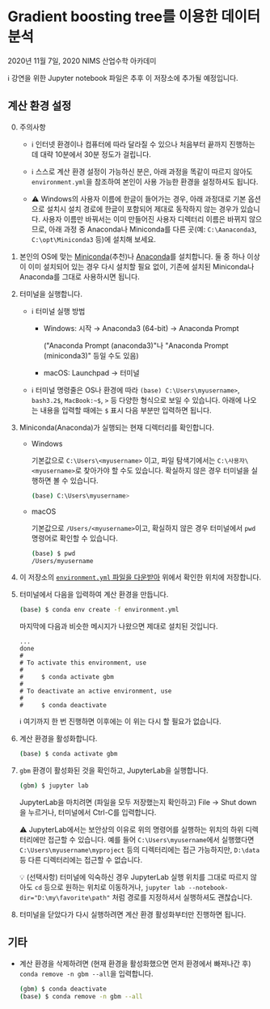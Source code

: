 # Gradient boosting tree를 이용한 데이터 분석

2020년 11월 7일, 2020 NIMS 산업수학 아카데미

ℹ️ 강연을 위한 Jupyter notebook 파일은 추후 이 저장소에 추가될 예정입니다.

## 계산 환경 설정

0. 주의사항

    - ℹ️ 인터넷 환경이나 컴퓨터에 따라 달라질 수 있으나 처음부터 끝까지 진행하는 데 대략 10분에서 30분 정도가 걸립니다.

    - ℹ️ 스스로 계산 환경 설정이 가능하신 분은, 아래 과정을 똑같이 따르지 않아도 `environment.yml`을 참조하여 본인이 사용 가능한 환경을 설정하셔도 됩니다.

    - ⚠️ Windows의 사용자 이름에 한글이 들어가는 경우, 아래 과정대로 기본 옵션으로 설치시 설치 경로에 한글이 포함되어 제대로 동작하지 않는 경우가 있습니다.
    사용자 이름만 바꿔서는 이미 만들어진 사용자 디렉터리 이름은 바뀌지 않으므로, 아래 과정 중 Anaconda나 Miniconda를 다른 곳(예: `C:\Aanaconda3`, `C:\opt\Miniconda3` 등)에 설치해 보세요.

1. 본인의 OS에 맞는 [Miniconda]\(추천)나 [Anaconda]를 설치합니다.
    둘 중 하나 이상이 이미 설치되어 있는 경우 다시 설치할 필요 없이, 기존에 설치된 Miniconda나 Anaconda를 그대로 사용하시면 됩니다.

2. 터미널을 실행합니다.

    - ℹ️ 터미널 실행 방법

        - Windows: 시작 → Anaconda3 (64-bit) → Anaconda Prompt

            ("Anaconda Prompt (anaconda3)"나 "Anaconda Prompt (miniconda3)" 등일 수도 있음)

        - macOS: Launchpad → 터미널

    - ℹ️ 터미널 명령줄은 OS나 환경에 따라 `(base) C:\Users\myusername>`, `bash3.2$`, `MacBook:~$`, `>` 등 다양한 형식으로 보일 수 있습니다.
        아래에 나오는 내용을 입력할 때에는 `$` 표시 다음 부분만 입력하면 됩니다.

3. Miniconda(Anaconda)가 실행되는 현재 디렉터리를 확인합니다.

    - Windows

        기본값으로 `C:\Users\<myusername>` 이고, 파일 탐색기에서는 `C:\사용자\<myusername>`로 찾아가야 할 수도 있습니다. 확실하지 않은 경우 터미널을 실행하면 볼 수 있습니다.

        ```sh
        (base) C:\Users\myusername>
        ```

    - macOS

        기본값으로 `/Users/<myusername>`이고, 확실하지 않은 경우 터미널에서 `pwd` 명령어로 확인할 수 있습니다.

        ```sh
        (base) $ pwd
        /Users/myusername
        ```

4. 이 저장소의 [`environment.yml` 파일을 다운받아](https://raw.githubusercontent.com/dlimpid/talk-20201107-gbm/main/environment.yml) 위에서 확인한 위치에 저장합니다.

5. 터미널에서 다음을 입력하여 계산 환경을 만듭니다.

    ```sh
    (base) $ conda env create -f environment.yml
    ```

    마지막에 다음과 비슷한 메시지가 나왔으면 제대로 설치된 것입니다.

    ```plain
    ...
    done
    #
    # To activate this environment, use
    #
    #     $ conda activate gbm
    #
    # To deactivate an active environment, use
    #
    #     $ conda deactivate
    ```

    ℹ️ 여기까지 한 번 진행하면 이후에는 이 위는 다시 할 필요가 없습니다.

6. 계산 환경을 활성화합니다.

    ```sh
    (base) $ conda activate gbm
    ```

7. `gbm` 환경이 활성화된 것을 확인하고, JupyterLab을 실행합니다.

    ```sh
    (gbm) $ jupyter lab
    ```

    JupyterLab을 마치려면 (파일을 모두 저장했는지 확인하고) File → Shut down을 누르거나, 터미널에서 Ctrl-C를 입력합니다.

    ⚠️ JupyterLab에서는 보안상의 이유로 위의 명령어를 실행하는 위치의 하위 디렉터리에만 접근할 수 있습니다.
    예를 들어 `C:\Users\myusername`에서 실행했다면 `C:\Users\myusername\myproject` 등의 디렉터리에는 접근 가능하지만, `D:\data` 등 다른 디렉터리에는 접근할 수 없습니다.

    💡 (선택사항) 터미널에 익숙하신 경우 JupyterLab 실행 위치를 그대로 따르지 않아도 `cd` 등으로 원하는 위치로 이동하거나, `jupyter lab --notebook-dir="D:\my\favorite\path"` 처럼 경로를 지정하셔서 실행하셔도 괜찮습니다.

8. 터미널을 닫았다가 다시 실행하려면 계산 환경 활성화부터만 진행하면 됩니다.

## 기타

- 계산 환경을 삭제하려면 (현재 환경을 활성화했으면 먼저 환경에서 빠져나간 후) `conda remove -n gbm --all`을 입력합니다.

    ```sh
    (gbm) $ conda deactivate
    (base) $ conda remove -n gbm --all
    ```

[Anaconda]: https://www.anaconda.com/distribution/
[Miniconda]: https://docs.conda.io/en/latest/miniconda.html

